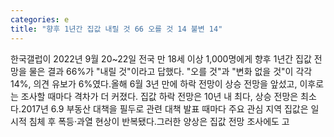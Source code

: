 ```yaml
---
categories: e
title: "향후 1년간 집값 내릴 것 66 오를 것 14 불변 14"
---
```

한국갤럽이 2022년 9월 20~22일 전국 만 18세 이상 1,000명에게 향후 1년간 집값 전망을 물은 결과 66%가 "내릴 것"이라고 답했다. "오를 것"과 "변화 없을 것"이 각각 14%, 의견 유보가 6%였다.올해 6월 3년 만에 하락 전망이 상승 전망을 앞섰고, 이후로는 조사할 때마다 격차가 더 커졌다. 집값 하락 전망은 10년 내 최다, 상승 전망은 최소다.2017년 6.9 부동산 대책을 필두로 관련 대책 발표 때마다 주요 관심 지역 집값은 일시적 침체 후 폭등·과열 현상이 반복됐다.그러한 양상은 집값 전망 조사에도 고